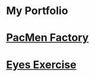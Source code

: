 # My Portfolio

<div> 
 


 <a href ="https://github.com/adriennecmetz/PacManFactory"><h1> PacMen Factory </h1></a>


 
 <div> 

 
 <h1> 

  <a href = "https://github.com/adriennecmetz/Eyes"> <h1> Eyes Exercise </h1> </a>

                                      

